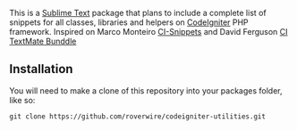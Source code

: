 This is a [Sublime Text][sublime] package that plans to include a complete list of snippets for all classes, libraries and helpers on [CodeIgniter][ci] PHP framework. Inspired on Marco Monteiro [CI-Snippets][ci-repo] and David Ferguson [CI TextMate Bunddle][ci-bunddle]

## Installation ##

You will need to make a clone of this repository into your packages folder, like so:

    git clone https://github.com/roverwire/codeigniter-utilities.git


[sublime]: http://www.sublimetext.com/
[ci]: http://www.codeigniter.com/
[package_control]: http://wbond.net/sublime_packages/package_control
[ci-repo]: https://github.com/mpmont/ci-snippets
[ci-bunddle]: http://sourceforge.net/projects/cibundle/